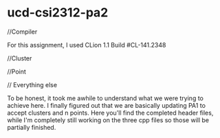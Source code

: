 # ucd-csi2312-pa2

//Compiler

For this assignment, I used CLion 1.1 Build #CL-141.2348


//Cluster




//Point




// Everything else

To be honest, it took me awhile to understand what we were trying to achieve here. I finally figured out that we are basically updating PA1 to accept clusters and n points. Here you'll find the completed header files, while I'm completely still working on the three cpp files so those will be partially finished. 
